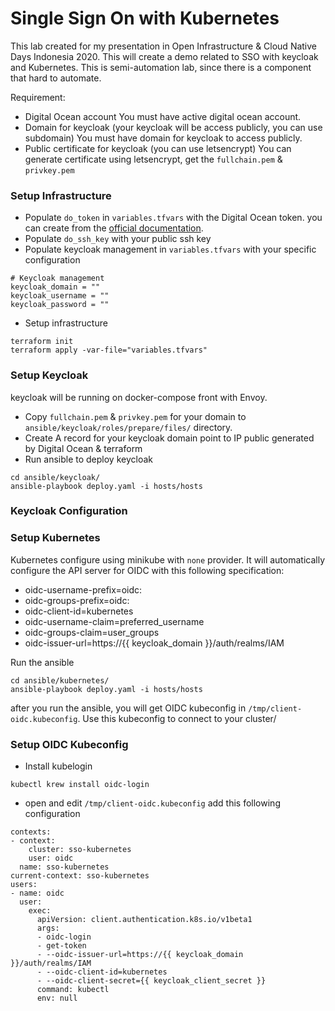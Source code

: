 # Single Sign On with Kubernetes
This lab created for my presentation in Open Infrastructure & Cloud Native Days Indonesia 2020. This will create a demo related to SSO with keycloak and Kubernetes. This is semi-automation lab, since there is a component that hard to automate.

Requirement:
- Digital Ocean account
You must have active digital ocean account.
- Domain for keycloak (your keycloak will be access publicly, you can use subdomain)
You must have domain for keycloak to access publicly.
- Public certificate for keycloak (you can use letsencrypt)
You can generate certificate using letsencrypt, get the `fullchain.pem` & `privkey.pem`

### Setup Infrastructure
- Populate `do_token` in `variables.tfvars` with the Digital Ocean token. you can create from the [official documentation](https://www.digitalocean.com/docs/apis-clis/api/create-personal-access-token/).
- Populate `do_ssh_key` with your public ssh key
- Populate keycloak management in `variables.tfvars` with your specific configuration
```
# Keycloak management
keycloak_domain = ""
keycloak_username = ""
keycloak_password = ""
```
- Setup infrastructure
```
terraform init
terraform apply -var-file="variables.tfvars"
```

### Setup Keycloak
keycloak will be running on docker-compose front with Envoy.
- Copy `fullchain.pem` & `privkey.pem` for your domain to `ansible/keycloak/roles/prepare/files/` directory.
- Create A record for your keycloak domain point to IP public generated by Digital Ocean & terraform
- Run ansible to deploy keycloak
```
cd ansible/keycloak/
ansible-playbook deploy.yaml -i hosts/hosts
```

### Keycloak Configuration

### Setup Kubernetes
Kubernetes configure using minikube with `none` provider. It will automatically configure the API server for OIDC with this following specification:
- oidc-username-prefix=oidc:
- oidc-groups-prefix=oidc:
- oidc-client-id=kubernetes
- oidc-username-claim=preferred_username
- oidc-groups-claim=user_groups
- oidc-issuer-url=https://{{ keycloak_domain }}/auth/realms/IAM

Run the ansible
```
cd ansible/kubernetes/
ansible-playbook deploy.yaml -i hosts/hosts
```

after you run the ansible, you will get OIDC kubeconfig in `/tmp/client-oidc.kubeconfig`. Use this kubeconfig to connect to your cluster/

### Setup OIDC Kubeconfig
- Install kubelogin
```
kubectl krew install oidc-login
```
- open and edit `/tmp/client-oidc.kubeconfig`
add this following configuration
```
contexts:
- context:
    cluster: sso-kubernetes
    user: oidc
  name: sso-kubernetes
current-context: sso-kubernetes
users:
- name: oidc
  user:
    exec:
      apiVersion: client.authentication.k8s.io/v1beta1
      args:
      - oidc-login
      - get-token
      - --oidc-issuer-url=https://{{ keycloak_domain }}/auth/realms/IAM
      - --oidc-client-id=kubernetes
      - --oidc-client-secret={{ keycloak_client_secret }}
      command: kubectl
      env: null
```
